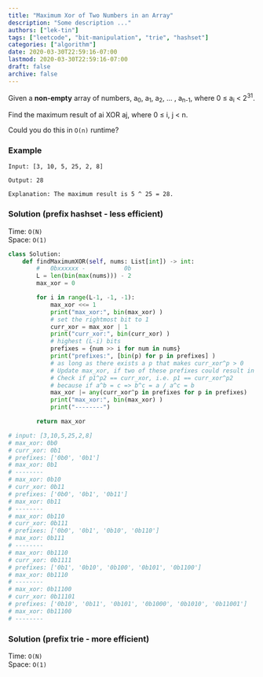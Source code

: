 ```yaml
---
title: "Maximum Xor of Two Numbers in an Array"
description: "Some description ..."
authors: ["lek-tin"]
tags: ["leetcode", "bit-manipulation", "trie", "hashset"]
categories: ["algorithm"]
date: 2020-03-30T22:59:16-07:00
lastmod: 2020-03-30T22:59:16-07:00
draft: false
archive: false
---
```


Given a **non-empty** array of numbers, a<sub>0</sub>, a<sub>1</sub>, a<sub>2</sub>, … , a<sub>n-1</sub>, where 0 ≤ a<sub>i</sub> < 2<sup>31</sup>.

Find the maximum result of ai XOR aj, where 0 ≤ i, j < n.

Could you do this in `O(n)` runtime?

### Example

```
Input: [3, 10, 5, 25, 2, 8]

Output: 28

Explanation: The maximum result is 5 ^ 25 = 28.
```

### Solution (prefix hashset - less efficient)

Time: `O(N)`  
Space: `O(1)`  
```python
class Solution:
    def findMaximumXOR(self, nums: List[int]) -> int:
        #   0bxxxxxx -           0b
        L = len(bin(max(nums))) - 2
        max_xor = 0

        for i in range(L-1, -1, -1):
            max_xor <<= 1
            print("max_xor:", bin(max_xor) )
            # set the rightmost bit to 1
            curr_xor = max_xor | 1
            print("curr_xor:", bin(curr_xor) )
            # highest (L-i) bits
            prefixes = {num >> i for num in nums}
            print("prefixes:", [bin(p) for p in prefixes] )
            # as long as there exists a p that makes curr_xor^p > 0
            # Update max_xor, if two of these prefixes could result in curr_xor.
            # Check if p1^p2 == curr_xor, i.e. p1 == curr_xor^p2
            # because if a^b = c => b^c = a / a^c = b
            max_xor |= any(curr_xor^p in prefixes for p in prefixes)
            print("max_xor:", bin(max_xor) )
            print("--------")

        return max_xor

# input: [3,10,5,25,2,8]
# max_xor: 0b0
# curr_xor: 0b1
# prefixes: ['0b0', '0b1']
# max_xor: 0b1
# --------
# max_xor: 0b10
# curr_xor: 0b11
# prefixes: ['0b0', '0b1', '0b11']
# max_xor: 0b11
# --------
# max_xor: 0b110
# curr_xor: 0b111
# prefixes: ['0b0', '0b1', '0b10', '0b110']
# max_xor: 0b111
# --------
# max_xor: 0b1110
# curr_xor: 0b1111
# prefixes: ['0b1', '0b10', '0b100', '0b101', '0b1100']
# max_xor: 0b1110
# --------
# max_xor: 0b11100
# curr_xor: 0b11101
# prefixes: ['0b10', '0b11', '0b101', '0b1000', '0b1010', '0b11001']
# max_xor: 0b11100
# --------
```

### Solution (prefix trie - more efficient)

Time: `O(N)`  
Space: `O(1)`  
```python

```
